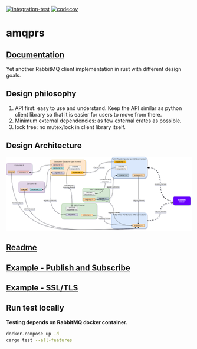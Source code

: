[![integration-test](https://github.com/gftea/amqprs/actions/workflows/rust.yml/badge.svg)](https://github.com/gftea/amqprs/actions/workflows/rust.yml)
[![codecov](https://github.com/gftea/amqprs/actions/workflows/codecov.yml/badge.svg)](https://github.com/gftea/amqprs/actions/workflows/codecov.yml)

# amqprs
## [Documentation](https://docs.rs/amqprs/latest/amqprs/)

Yet another RabbitMQ client implementation in rust with different design goals.

## Design philosophy

1. API first: easy to use and understand. Keep the API similar as python client library so that it is easier for users to move from there.
2. Minimum external dependencies: as few external crates as possible.
3. lock free: no mutex/lock in client library itself.


## Design Architecture
<img src="amqprs/amqp-chosen_design.drawio.png" />


## [Readme](amqprs/README.md)

## [Example - Publish and Subscribe](amqprs/examples/basic_pub_sub.rs) 
## [Example - SSL/TLS](amqprs/examples/tls.rs) 

## Run test locally

__Testing depends on RabbitMQ docker container.__

```bash
docker-compose up -d
cargo test --all-features 
```